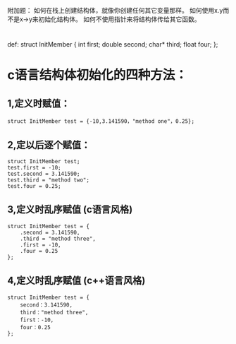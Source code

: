 附加题：
如何在栈上创建结构体，就像你创建任何其它变量那样。
如何使用x.y而不是x->y来初始化结构体。
如何不使用指针来将结构体传给其它函数。

#
def:
	struct InitMember
	{
	    int first;
		double second;
		char* third;
		float four;
	};


#  c语言结构体初始化的四种方法：
## 1,定义时赋值：
	struct InitMember test = {-10,3.141590，"method one"，0.25};
	
## 2,定以后逐个赋值：
	struct InitMember test;
	test.first = -10;
	test.second = 3.141590;
	test.third = "method two";
	test.four = 0.25;

## 3,定义时乱序赋值 (c语言风格)
	struct InitMember test = {
		.second = 3.141590,
		.third = "method three",
	    .first = -10,
	    .four = 0.25
	};

## 4,定义时乱序赋值 (c++语言风格)
	struct InitMember test = {
		second：3.141590,
		third："method three",
		first：-10,
	    four：0.25
	};
